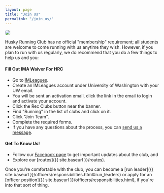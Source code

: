 ```yaml
---
layout: page
title: "Join Us"
permalink: "/join_us/"
---
```


<img src="{{site.baseurl}}/assets/cherry_blossoms.jpg" style="border-radius: 5px;">

Husky Running Club has no official "membership" requirement; all students are welcome to come running with us anytime they wish. However, if you plan to run with us regularly, we do recommend that you do a few things to help us and you:

#### Fill Out IMA Waiver For HRC

- Go to <a href="www.imleagues.com/Washington/RecClubs/" target="_blank">IMLeagues</a>.
- Create an IMLeagues account under University of Washington with your UW email.
- You will be sent an activation email, click the link in the email to login and activate your account.
- Click the Rec Clubs button near the banner.
- Find "Running" in the list of clubs and click on it.
- Click "Join Team".
- Complete the required forms.
- If you have any questions about the process, you can <a href="https://www.facebook.com/uwhuskyrunningclub" target="_blank">send us a message</a>.

<!-- - First visit <a href="https://reg.recreation.uw.edu/" target="_blank">the UW recreation site</a> and login with your UW NetID by clicking the "Log In" link in the **upper righthand** corner and choosing the large box at the top that says "UW NetID."
- Click on the menu in the upper left-hand corner of the website (it looks like three dashes stacked atop one another), and then click on the "Rec Clubs" link.
- Click on the "Club Waiver" option.
- Find "Running Club" in the list of clubs, and click "Register." 
- To sign the document, you must <b>click</b> on the grey box at the bottom-right of the page, and a popup will appear where you can use your cursor to sign. Click "Sign Now" when you're satisfied with your signature.
- You will be guided through the process of adding emergency contacts. Once finished, click "Check Out" -- it appears like an online cart, but the price is free, so don't worry. If you have any questions about the process, you can <a href="https://www.facebook.com/uwhuskyrunningclub" target="_blank">send us a message</a>.	 -->

#### Get To Know Us!

- Follow our <a href="https://www.facebook.com/uwhuskyrunningclub/" target="_blank">Facebook page</a> to get important updates about the club, and
- Explore our [routes]({{ site.baseurl }}/routes).

Once you're comfortable with the club, you can become a [run leader]({{ site.baseurl }}/officers/responsibilities.html#run_leaders) or apply for an [officer position]({{ site.baseurl }}/officers/responsibilities.html), if you're into that sort of thing.
